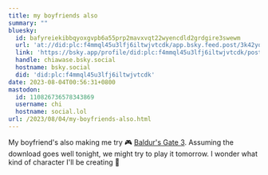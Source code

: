 ```yaml
---
title: my boyfriends also
summary: ""
bluesky:
  id: bafyreiekibbqyoxgvpb6a55prp2mavxvqt22wyencdld2grdgire3swewm
  url: 'at://did:plc:f4mmql45u3lfj6iltwjvtcdk/app.bsky.feed.post/3k42yow3a5y2o'
  link: 'https://bsky.app/profile/did:plc:f4mmql45u3lfj6iltwjvtcdk/post/3k42yow3a5y2o'
  handle: chiawase.bsky.social
  hostname: bsky.social
  did: 'did:plc:f4mmql45u3lfj6iltwjvtcdk'
date: 2023-08-04T00:56:31+0800
mastodon:
  id: 110826736578343869
  username: chi
  hostname: social.lol
url: /2023/08/04/my-boyfriends-also.html
---
```


My boyfriend's also making me try 🎮 [Baldur's Gate 3](https://store.steampowered.com/app/1086940/Baldurs_Gate_3/). Assuming the download goes well tonight, we might try to play it tomorrow. I wonder what kind of character I'll be creating 🤔
